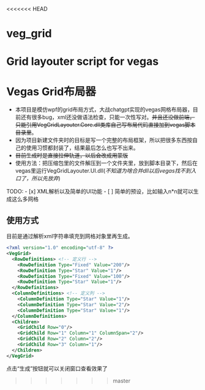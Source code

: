 <<<<<<< HEAD
# veg_grid
Grid layouter script for vegas
=======
# Vegas Grid布局器
- 本项目是模仿wpf的grid布局方式，大战chatgpt实现的vegas网格布局器，目前还有很多bug，xml还没做语法检查，只能一次性写对。~~并且还没做前端，只能引用VegGridLayouter.Core.dll类库自己写布局代码直接加到vegas脚本目录里~~。
- 因为项目新建文件夹时的目标是写一个完整的布局框架，所以把很多东西按自己的使用习惯都封装了，结果最后怎么也写不出来。
- ~~目前生成时是直接拉伸轨道，以后会改成用蒙版~~
- 使用方法：把压缩包里的文件解压到一个文件夹里，放到脚本目录下，然后在vegas里运行VegGridLayouter.UI.dll(*不知道为啥合并dll以后vegas找不到入口了，所以先放弃*)

TODO:
    - [x] XML解析以及简单的UI功能
    - [ ] 简单的预设，比如输入n*n就可以生成这么多网格 
## 使用方式
目前是通过解析xml字符串填充到网格对象里再生成。
```xml
<?xml version="1.0" encoding="utf-8" ?>
<VegGrid>
  <RowDefinitions> <!-- 定义行 -->
    <RowDefinition Type="Fixed" Value="200"/>
    <RowDefinition Type="Star" Value="1"/>
    <RowDefinition Type="Fixed" Value="100"/>
    <RowDefinition Type="Star" Value="1"/>
  </RowDefinitions>
  <ColumnDefinitions> <!-- 定义列 -->
    <ColumnDefinition Type="Star" Value="1"/>
    <ColumnDefinition Type="Star" Value="2"/>
    <ColumnDefinition Type="Star" Value="1"/>
  </ColumnDefinitions>
  <Children>
    <GridChild Row="0"/>
    <GridChild Row="1" Column="1" ColumnSpan="2"/>
    <GridChild Row="2" Column="2"/>
    <GridChild Row="3" Column="1"/>
  </Children>
</VegGrid>
```
点击“生成”按钮就可以关闭窗口查看效果了
>>>>>>> master
